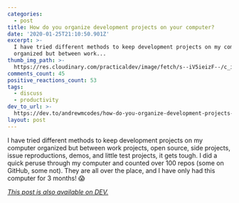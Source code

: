```yaml
---
categories:
  - post
title: How do you organize development projects on your computer?
date: '2020-01-25T21:10:50.901Z'
excerpt: >-
  I have tried different methods to keep development projects on my computer
  organized but between work...
thumb_img_path: >-
  https://res.cloudinary.com/practicaldev/image/fetch/s--iV5ieizF--/c_imagga_scale,f_auto,fl_progressive,h_420,q_auto,w_1000/https://dev-to-uploads.s3.amazonaws.com/i/r6bbjjt5um9qufzqjs27.jpg
comments_count: 45
positive_reactions_count: 53
tags:
  - discuss
  - productivity
dev_to_url: >-
  https://dev.to/andrewmcodes/how-do-you-organize-development-projects-on-your-computer-4dja
layout: post
---
```


I have tried different methods to keep development projects on my computer organized but between work projects, open source, side projects, issue reproductions, demos, and little test projects, it gets tough. I did a quick peruse through my computer and counted over 100 repos (some on GitHub, some not). They are all over the place, and I have only had this computer for 3 months! 😱

_[This post is also available on DEV.](https://dev.to/andrewmcodes/how-do-you-organize-development-projects-on-your-computer-4dja)_

<script>
const parent = document.getElementsByTagName('head')[0];
const script = document.createElement('script');
script.type = 'text/javascript';
script.src = 'https://cdnjs.cloudflare.com/ajax/libs/iframe-resizer/4.1.1/iframeResizer.min.js';
script.charset = 'utf-8';
script.onload = function() {
    window.iFrameResize({}, '.liquidTag');
};
parent.appendChild(script);
</script>
